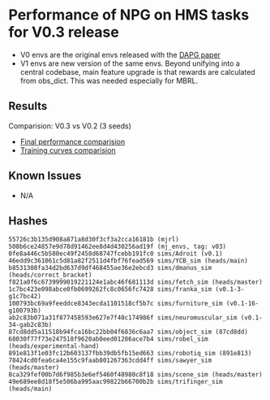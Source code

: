 # Performance of NPG on HMS tasks for V0.3 release
- V0 envs are the original envs released with the [DAPG paper](https://sites.google.com/view/deeprl-dexterous-manipulation)
- V1 envs are new version of the same envs. Beyond unifying into a central codebase, main feature upgrade is that rewards are calculated from obs_dict. This was needed especially for MBRL.

## Results
Comparision: V0.3 vs V0.2 (3 seeds)
- [Final performance comparision](FinalPerf-NPG.pdf)
- [Training curves comparision](TrainPerf-NPG.pdf)

## Known Issues
- N/A

## Hashes
```
55726c3b135d908a871a8d30f3cf3a2cca16181b (mjrl)
508b6ce24857e9d78d91462ee8d4d430256ad19f (mj_envs, tag: v03)
0fe8a446c5b580ec49f2458d68747fcebb191fc0 sims/Adroit (v0.1)
46edd9c361061c5d81a82f2511d4fbf76fead569 sims/YCB_sim (heads/main)
b8531308fa34d2bd637d9df468455ae36e2ebcd3 sims/dmanus_sim (heads/correct_bracket)
f821a0f6c6739999019221124e1abc46f681113d sims/fetch_sim (heads/master)
1c7bc423e098abce0fb0699262fc8c0656fc7428 sims/franka_sim (v0.1-3-g1c7bc42)
100793bc69a9feeddce8343ecda1101518cf5b7c sims/furniture_sim (v0.1-16-g100793b)
ab2c83b071a31f877458593e627e7f40c174986f sims/neuromuscular_sim (v0.1-34-gab2c83b)
87cd8dd5a11518b94fca16bc22bb04f6836c6aa7 sims/object_sim (87cd8dd)
68030f77f73e247518f9620ab0eed01286ace7b4 sims/robel_sim (heads/experimental-hand)
891e813f1e03fc12b603137fbb39db5fb15ed663 sims/robotiq_sim (891e813)
78424cd0fea6ca4e155c9faab801267363cdd4ff sims/sawyer_sim (heads/master)
8ca329fef00b7d6f985b3e6ef5460f48980c8f18 sims/scene_sim (heads/master)
49e689ee8d18f5e506ba995aac99822b66700b2b sims/trifinger_sim (heads/main)
```